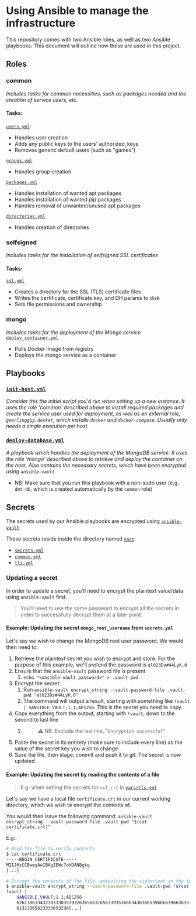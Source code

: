 # Using Ansible to manage the infrastructure

This repository comes with two Ansible roles, as well as two Ansible playbooks. This document will outline how these are used in this project.

## Roles
### common
_Includes tasks for common necessities, such as packages needed and the creation of service users, etc._
#### Tasks:
[`users.yml`](./roles/common/tasks/users.yml):
- Handles user creation
- Adds any public keys to the users' authorized_keys
- Removes generic default users (such as "games")

[`groups.yml`](./roles/common/tasks/groups.yml)
- Handles group creation

[`packages.yml`](./roles/common/tasks/packages.yml)
- Handles installation of wanted apt packages
- Handles installation of wanted pip packages
- Handles removal of unwanted/unused apt packages

[`directories.yml`](./roles/common/tasks/directories.yml)
- Handles creation of directories

### selfsigned
_Includes tasks for the installation of selfsigned SSL certificates_
#### Tasks:
[`ssl.yml`](./roles/selfsigned/tasks/ssl.yml)
- Creates a directory for the SSL (TLS) certificate files
- Writes the certificate, certificate key, and DH params to disk
- Sets file permissions and ownership

### mongo
_Includes tasks for the deployment of the Mongo service_
[`deploy_container.yml`](./roles/mongo/tasks/deploy_container.yml)
- Pulls Docker image from registry
- Deploys the mongo service as a container

## Playbooks
### [`init-host.yml`](./init-host.yml)
_Consider this the initial script you'd run when setting up a new instance. It uses the role 'common' described above to install required packages and create the service user used for deployment, as well as an external role, `geerlingguy.docker`, which installs `docker` and `docker-compose`. Usually only needs a single execution per host._

### [`deploy-database.yml`](./deploy-database.yml)
_A playbook which handles the deployment of the MongoDB service. It uses the role 'mongo' described above to retrieve and deploy the container on the host. Also contains the necessary secrets, which have been encrypted using `ansible-vault`._
- NB: Make sure that you run this playbook with a non-sudo user (e.g. `dmt-db`, which is created automatically by the `common` role)

## Secrets
The secrets used by our Ansible playbooks are encrypted using [`ansible-vault`](https://docs.ansible.com/ansible/latest/cli/ansible-vault.html).

These secrets reside inside the directory named [`vars`](./vars):
- [`secrets.yml`](./vars/secrets.yml)
- [`common.yml`](./vars/common.yml)
- [`tls.yml`](./vars/tls.yml)

### Updating a secret
In order to update a secret, you'll need to encrypt the plaintext value/data using `ansible-vault` first.
>You'll need to use the same password to encrypt all the secrets in order to successfully decrypt them at a later point.

#### Example: Updating the secret `mongo_root_username` from `secrets.yml`
Let's say we wish to change the MongoDB root user password. We would then need to:
1. Retrieve the plaintext secret you wish to encrypt and store. For the purpose of this example, we'll pretend the password is `al023Dz#44LyK.0`
2. Ensure that the `ansible-vault` password file is present
   1. `echo "<ansible-vault password>" > .vault-pwd`
3. Encrypt the secret:
   1. Run `ansible-vault encrypt_string --vault-password-file .vault-pwd "al023Dz#44LyK.0"`
   2. The command will output a result, starting with something like `!vault | $ANSIBLE_VAULT;1.1;AES256`. This is the secret you need to copy.
4. Copy everything from the output, starting with `!vault`, down to the second to last line
   1. >⚠️ NB: Exclude the last line, "`Encryption successful`"
5. Paste the secret in its entirety (make sure to include every line) as the value of the secret key you wish to change.
6. Save the file, then stage, commit and push it to git. The secret is now updated.

#### Example: Updating the secret by reading the contents of a file
>E.g. when setting the secrets for `ssl_crt` in [`vars/tls.yml`](./vars/tls.yml)

Let's say we have a local file `certificate.crt` in our current working directory, which we wish to encrypt the contents of.

You would then issue the following command:
`ansible-vault encrypt_string --vault-password-file .vault-pwd "$(cat certificate.crt)"`

E.g.: 
```bash
# Read the file to verify contents
$ cat certificate.crt
-----BEGIN CERTIFICATE-----
MIIJHzCCBwegAwIBAgIEWc7oXDANBgkq
[...]

# Encrypt the contents of the file, outputting the ciphertext in the terminal
$ ansible-vault encrypt_string --vault-password-file .vault-pwd "$(cat certificate.crt)"
!vault |
    $ANSIBLE_VAULT;1.1;AES256
    62613863343230333035393263656631656339353666343636653966663966363536623433623838
    61313365623333653236[...]
```